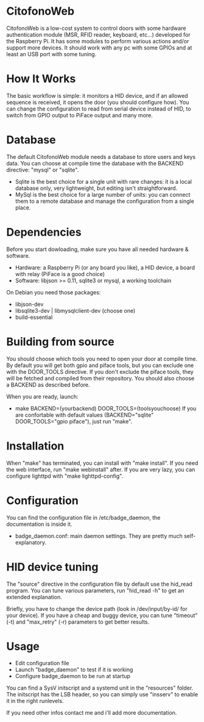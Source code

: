 CitofonoWeb
====================

CitofonoWeb is a low-cost system to control doors with some hardware authentication
module (MSR, RFID reader, keyboard, etc...) developed for the Raspberry Pi.
It has some modules to perform various actions and/or support more devices.
It should work with any pc with some GPIOs and at least an USB port with some tuning.

How It Works
====================
The basic workflow is simple: it monitors a HID device, and if an allowed sequence
is received, it opens the door (you should configure how).
You can change the configuration to read from serial device instead of HID,
to switch from GPIO output to PiFace output and many more.

Database
====================
The default CitofonoWeb module needs a database to store users and keys data.
You can choose at compile time the database with the BACKEND directive:
"mysql" or "sqlite".
- Sqlite is the best choice for a single unit with rare changes: it is a local 
	database only, very	lightweight, but editing isn't straightforward.
- MySql is the best choice for a large number of units: you can connect them to
	a remote database and manage the configuration from a single place.

Dependencies
====================
Before you start dowloading, make sure you have all needed hardware & software.
- Hardware: a Raspberry Pi (or any board you like), a HID device, a board with
	relay (PiFace is a good choice)
- Software: libjson >= 0.11, sqlite3 or mysql, a working toolchain

On Debian you need those packages:
- libjson-dev
- libsqlite3-dev | libmysqlclient-dev (choose one)
- build-essential

Building from source
====================
You should choose which tools you need to open your door at compile time.
By default you will get both gpio and piface tools, but you can exclude one
with the DOOR_TOOLS directive.
If you don't exclude the piface tools, they will be fetched and compiled from
their repository.
You should also choose a BACKEND as described before.

When you are ready, launch:
- make BACKEND=(yourbackend) DOOR_TOOLS=(toolsyouchoose)
If you are confortable with default values (BACKEND="sqlite" DOOR_TOOLS="gpio piface"),
just run "make".

Installation
====================
When "make" has terminated, you can install with "make install".
If you need the web interface, run "make webinstall" after.
If you are very lazy, you can configure lighttpd with "make lighttpd-config".

Configuration
====================
You can find the configuration file in /etc/badge_daemon, the documentation is inside it.

- badge_daemon.conf: main daemon settings.
    They are pretty much self-explanatory.

HID device tuning
====================
The "source" directive in the configuration file by default use the hid_read program.
You can tune various parameters, run "hid_read -h" to get an extended explanation.

Briefly, you have to change the device path (look in /dev/input/by-id/ for your device).
If you have a cheap and buggy device, you can tune "timeout" (-t) and 
"max_retry" (-r) parameters to get better results.


Usage
====================
- Edit configuration file
- Launch "badge_daemon" to test if it is working
- Configure badge_daemon to be run at startup

You can find a SysV initscript and a systemd unit in the "resources" folder.
The initscript has the LSB header, so you can simply use "insserv" to enable it
in the right runlevels.

If you need other infos contact me and i'll add more documentation.
